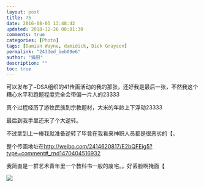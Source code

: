 ```yaml
---
layout: post
title: 75
date: 2016-08-05 13:48:42
updated: 2018-12-26 08:01:30
comments: true
categories: [Photo]
tags: [Damian Wayne, damidick, Dick Grayson]
permalink: "2433ed_beb09e6"
author: "猫厨"
description: ""
toc: true
---
```


<p>可以发布了~DSA组织的41传画活动的我的那张，还好我是最后一张，不然我这个糟心水平和跑题程度完全会带偏一片人的23333</p> 
<p>真个过程经历了游牧民族到宗教题材，大米的年龄上下浮动23333</p> 
<p>最后到我手里还来了个大逆转。</p> 
<p>不过拿到上一棒我就准备逆转了毕竟在我看来神职人员都是很恶劣的【。</p> 
<p>整个传画地址在<a target="_blank" rel="nofollow" href="http://weibo.com/2414620817/E2bQFEig5?type=comment#_rnd1470404516932"  >http://weibo.com/2414620817/E2bQFEig5?type=comment#_rnd1470404516932</a></p> 
<p>我简直是一群艺术青年里一个教科书一般的废宅。。好丢脸啊掩面【</p>

![](https://nos.netease.com/imglf2/img/cVZNdzJtQk9JV2U4NnpCS2tJTk5WR3pBVzdjN1RmVE1oamJoVjh6NTVDa3ZCTVhTYWYxaHFnPT0.jpg)